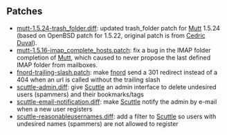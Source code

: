 <h2>Patches</h2>

<ul>
<li><a href="mutt-1.5.24-trash_folder.diff">mutt-1.5.24-trash_folder.diff</a>: updated trash_folder patch for <a href="http://www.mutt.org/">Mutt</a> 1.5.24 (based on OpenBSD patch for 1.5.22, original patch is from <a href="http://cedricduval.free.fr/mutt/patches/">Cedric Duval</a>).</li>
<li><a href="mutt-1.5.16-imap_complete_hosts.patch">mutt-1.5.16-imap_complete_hosts.patch</a>: fix a bug in the IMAP folder completion of <a href="http://www.mutt.org/">Mutt</a>, which caused to never propose the last defined IMAP folder from mailboxes.</li>
<li><a href="fnord-trailing-slash.patch">fnord-trailing-slash.patch</a>: make <a href="http://www.fefe.de/fnord/">fnord</a> send a 301 redirect instead of a 404 when an url is called without the trailing slash</li>
<li><a href="scuttle-admin.diff">scuttle-admin.diff</a>: give <a href="http://scuttle.org/">Scuttle</a> an admin interface to delete undesired users (spammers) and their bookmarks/tags</li>
<li><a href="scuttle-email-notification.diff">scuttle-email-notification.diff</a>: make <a href="http://scuttle.org/">Scuttle</a> notify the admin by e-mail when a new user registers</li>
<li><a href="scuttle-reasonableusernames.diff">scuttle-reasonableusernames.diff</a>: add a filter to <a href="http://scuttle.org/">Scuttle</a> so users with undesired names (spammers) are not allowed to register</li>
</ul>
